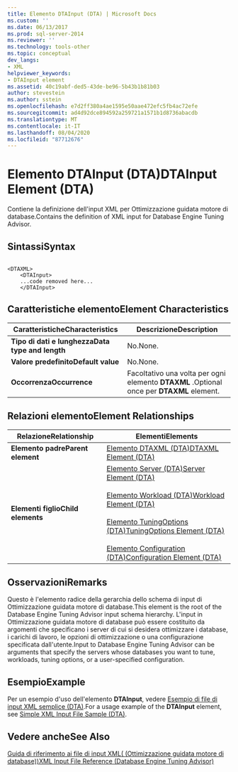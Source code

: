 ```yaml
---
title: Elemento DTAInput (DTA) | Microsoft Docs
ms.custom: ''
ms.date: 06/13/2017
ms.prod: sql-server-2014
ms.reviewer: ''
ms.technology: tools-other
ms.topic: conceptual
dev_langs:
- XML
helpviewer_keywords:
- DTAInput element
ms.assetid: 40c19abf-ded5-43de-be96-5b43b1b81b03
author: stevestein
ms.author: sstein
ms.openlocfilehash: e7d2ff380a4ae1595e50aae472efc5fb4ac72efe
ms.sourcegitcommit: ad4d92dce894592a259721a1571b1d8736abacdb
ms.translationtype: MT
ms.contentlocale: it-IT
ms.lasthandoff: 08/04/2020
ms.locfileid: "87712676"
---
```

# <a name="dtainput-element-dta"></a><span data-ttu-id="5784c-102">Elemento DTAInput (DTA)</span><span class="sxs-lookup"><span data-stu-id="5784c-102">DTAInput Element (DTA)</span></span>
  <span data-ttu-id="5784c-103">Contiene la definizione dell'input XML per Ottimizzazione guidata motore di database.</span><span class="sxs-lookup"><span data-stu-id="5784c-103">Contains the definition of XML input for Database Engine Tuning Advisor.</span></span>  
  
## <a name="syntax"></a><span data-ttu-id="5784c-104">Sintassi</span><span class="sxs-lookup"><span data-stu-id="5784c-104">Syntax</span></span>  
  
```  
  
<DTAXML>  
    <DTAInput>  
    ...code removed here...  
    </DTAInput>  
```  
  
## <a name="element-characteristics"></a><span data-ttu-id="5784c-105">Caratteristiche elemento</span><span class="sxs-lookup"><span data-stu-id="5784c-105">Element Characteristics</span></span>  
  
|<span data-ttu-id="5784c-106">Caratteristiche</span><span class="sxs-lookup"><span data-stu-id="5784c-106">Characteristics</span></span>|<span data-ttu-id="5784c-107">Descrizione</span><span class="sxs-lookup"><span data-stu-id="5784c-107">Description</span></span>|  
|---------------------|-----------------|  
|<span data-ttu-id="5784c-108">**Tipo di dati e lunghezza**</span><span class="sxs-lookup"><span data-stu-id="5784c-108">**Data type and length**</span></span>|<span data-ttu-id="5784c-109">No.</span><span class="sxs-lookup"><span data-stu-id="5784c-109">None.</span></span>|  
|<span data-ttu-id="5784c-110">**Valore predefinito**</span><span class="sxs-lookup"><span data-stu-id="5784c-110">**Default value**</span></span>|<span data-ttu-id="5784c-111">No.</span><span class="sxs-lookup"><span data-stu-id="5784c-111">None.</span></span>|  
|<span data-ttu-id="5784c-112">**Occorrenza**</span><span class="sxs-lookup"><span data-stu-id="5784c-112">**Occurrence**</span></span>|<span data-ttu-id="5784c-113">Facoltativo una volta per ogni elemento **DTAXML** .</span><span class="sxs-lookup"><span data-stu-id="5784c-113">Optional once per **DTAXML** element.</span></span>|  
  
## <a name="element-relationships"></a><span data-ttu-id="5784c-114">Relazioni elemento</span><span class="sxs-lookup"><span data-stu-id="5784c-114">Element Relationships</span></span>  
  
|<span data-ttu-id="5784c-115">Relazione</span><span class="sxs-lookup"><span data-stu-id="5784c-115">Relationship</span></span>|<span data-ttu-id="5784c-116">Elementi</span><span class="sxs-lookup"><span data-stu-id="5784c-116">Elements</span></span>|  
|------------------|--------------|  
|<span data-ttu-id="5784c-117">**Elemento padre**</span><span class="sxs-lookup"><span data-stu-id="5784c-117">**Parent element**</span></span>|[<span data-ttu-id="5784c-118">Elemento DTAXML &#40;DTA&#41;</span><span class="sxs-lookup"><span data-stu-id="5784c-118">DTAXML Element &#40;DTA&#41;</span></span>](dtaxml-element-dta.md)|  
|<span data-ttu-id="5784c-119">**Elementi figlio**</span><span class="sxs-lookup"><span data-stu-id="5784c-119">**Child elements**</span></span>|[<span data-ttu-id="5784c-120">Elemento Server &#40;DTA&#41;</span><span class="sxs-lookup"><span data-stu-id="5784c-120">Server Element &#40;DTA&#41;</span></span>](server-element-dta.md)<br /><br /> [<span data-ttu-id="5784c-121">Elemento Workload &#40;DTA&#41;</span><span class="sxs-lookup"><span data-stu-id="5784c-121">Workload Element &#40;DTA&#41;</span></span>](workload-element-dta.md)<br /><br /> [<span data-ttu-id="5784c-122">Elemento TuningOptions &#40;DTA&#41;</span><span class="sxs-lookup"><span data-stu-id="5784c-122">TuningOptions Element &#40;DTA&#41;</span></span>](tuningoptions-element-dta.md)<br /><br /> [<span data-ttu-id="5784c-123">Elemento Configuration &#40;DTA&#41;</span><span class="sxs-lookup"><span data-stu-id="5784c-123">Configuration Element &#40;DTA&#41;</span></span>](configuration-element-dta.md)|  
  
## <a name="remarks"></a><span data-ttu-id="5784c-124">Osservazioni</span><span class="sxs-lookup"><span data-stu-id="5784c-124">Remarks</span></span>  
 <span data-ttu-id="5784c-125">Questo è l'elemento radice della gerarchia dello schema di input di Ottimizzazione guidata motore di database.</span><span class="sxs-lookup"><span data-stu-id="5784c-125">This element is the root of the Database Engine Tuning Advisor input schema hierarchy.</span></span> <span data-ttu-id="5784c-126">L'input in Ottimizzazione guidata motore di database può essere costituito da argomenti che specificano i server di cui si desidera ottimizzare i database, i carichi di lavoro, le opzioni di ottimizzazione o una configurazione specificata dall'utente.</span><span class="sxs-lookup"><span data-stu-id="5784c-126">Input to Database Engine Tuning Advisor can be arguments that specify the servers whose databases you want to tune, workloads, tuning options, or a user-specified configuration.</span></span>  
  
## <a name="example"></a><span data-ttu-id="5784c-127">Esempio</span><span class="sxs-lookup"><span data-stu-id="5784c-127">Example</span></span>  
 <span data-ttu-id="5784c-128">Per un esempio d'uso dell'elemento **DTAInput**, vedere [Esempio di file di input XML semplice &#40;DTA&#41;](simple-xml-input-file-sample-dta.md).</span><span class="sxs-lookup"><span data-stu-id="5784c-128">For a usage example of the **DTAInput** element, see [Simple XML Input File Sample &#40;DTA&#41;](simple-xml-input-file-sample-dta.md).</span></span>  
  
## <a name="see-also"></a><span data-ttu-id="5784c-129">Vedere anche</span><span class="sxs-lookup"><span data-stu-id="5784c-129">See Also</span></span>  
 [<span data-ttu-id="5784c-130">Guida di riferimento ai file di input XML&#40; (Ottimizzazione guidata motore di database)&#41;</span><span class="sxs-lookup"><span data-stu-id="5784c-130">XML Input File Reference &#40;Database Engine Tuning Advisor&#41;</span></span>](xml-input-file-reference-database-engine-tuning-advisor.md)  
  
  
